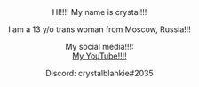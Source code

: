 <center> HI!!!! My name is crystal!!!
</head>
<body>
<center><p>I am a 13 y/o trans woman from Moscow, Russia!!!</p>
</body>
</html>
<center>My social media!!!:
<center><a href="https://www.youtube.com/channel/UCdGPGgdSQgr9iy0EyKyRSiQ">My YouTube!!!!</a>
<center><p>Discord: crystalblankie#2035</p>
